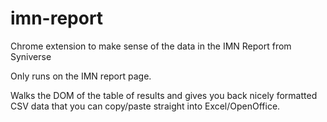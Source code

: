 # imn-report
Chrome extension to make sense of the data in the IMN Report from Syniverse

Only runs on the IMN report page.  

Walks the DOM of the table of results and gives you back nicely formatted CSV data that you can copy/paste straight into Excel/OpenOffice.

